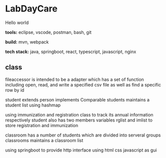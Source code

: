 # LabDayCare

Hello world

**tools:** eclipse, vscode, postman, bash, git

**build:** mvn, webpack

**tech stack:** java, springboot, react, typescript, javascript, nginx

## class
fileaccessor is intended to be a adapter which has a set of function including open, read, and write a specified csv file as well as find a specific row by id

student extends person implements Comparable
students maintains a student list using hashmap

using immunization and registration class to track its annual information respectively
student also has two members variables rglist and imlist to store registration and immunization

classroom has a number of students which are divided into serveral groups
classrooms maintains a classroom list

using springboot to provide http interface
using html css javascript as gui


